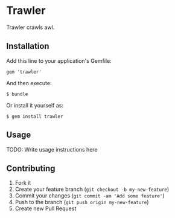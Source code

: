 # Trawler

Trawler crawls awl.

## Installation

Add this line to your application's Gemfile:

    gem 'trawler'

And then execute:

    $ bundle

Or install it yourself as:

    $ gem install trawler

## Usage

TODO: Write usage instructions here

## Contributing

1. Fork it
2. Create your feature branch (`git checkout -b my-new-feature`)
3. Commit your changes (`git commit -am 'Add some feature'`)
4. Push to the branch (`git push origin my-new-feature`)
5. Create new Pull Request
